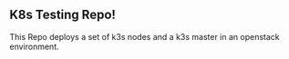 ## K8s Testing Repo!
This Repo deploys a set of k3s nodes and a k3s master in an openstack environment.
